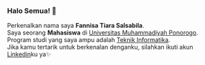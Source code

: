 ### Halo Semua! 👋

<!--
**fannisatiara/fannisatiara** is a ✨ _special_ ✨ repository because its `README.md` (this file) appears on your GitHub profile.

Here are some ideas to get you started:

- 🔭 I’m currently working on ...
- 🌱 I’m currently learning ...
- 👯 I’m looking to collaborate on ...
- 🤔 I’m looking for help with ...
- 💬 Ask me about ...
- 📫 How to reach me: ...
- 😄 Pronouns: ...
- ⚡ Fun fact: ...
-->
Perkenalkan nama saya **Fannisa Tiara Salsabila**.\
Saya seorang **Mahasiswa** di [Universitas Muhammadiyah Ponorogo](https://umpo.ac.id/).\
Program studi yang saya ampu adalah [Teknik Informatika](http://ti.umpo.ac.id/).\
Jika kamu tertarik untuk berkenalan denganku, silahkan ikuti akun [Linkedin](https://www.linkedin.com/in/fannisa-tiara-salsabila-901048231/)ku ya✨
